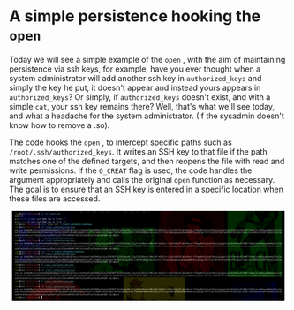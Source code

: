 
# **A simple persistence hooking the `open`**

Today we will see a simple example of the `open` , with the aim of maintaining persistence via ssh keys, for example, have you ever thought when a system administrator will add another ssh key in `authorized_keys` and simply the key he put, it doesn't appear and instead yours appears in `authorized_keys`? Or simply, if `authorized_keys` doesn't exist, and with a simple `cat`, your ssh key remains there? Well, that's what we'll see today, and what a headache for the system administrator. (If the sysadmin doesn't know how to remove a .so).

The code hooks the `open`  , to intercept specific paths such as `/root/.ssh/authorized_keys`. It writes an SSH key to that file if the path matches one of the defined targets, and then reopens the file with read and write permissions. If the `O_CREAT` flag is used, the code handles the argument appropriately and calls the original `open` function as necessary. The goal is to ensure that an SSH key is entered in a specific location when these files are accessed.

<p align="center"><img src="image.png"></p>
